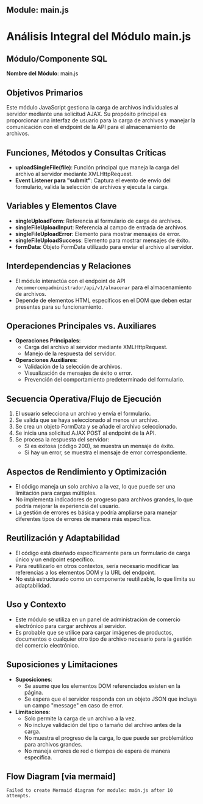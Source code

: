 ## Module: main.js

# Análisis Integral del Módulo main.js

## Módulo/Componente SQL
**Nombre del Módulo**: main.js

## Objetivos Primarios
Este módulo JavaScript gestiona la carga de archivos individuales al servidor mediante una solicitud AJAX. Su propósito principal es proporcionar una interfaz de usuario para la carga de archivos y manejar la comunicación con el endpoint de la API para el almacenamiento de archivos.

## Funciones, Métodos y Consultas Críticas
- **uploadSingleFile(file)**: Función principal que maneja la carga del archivo al servidor mediante XMLHttpRequest.
- **Event Listener para "submit"**: Captura el evento de envío del formulario, valida la selección de archivos y ejecuta la carga.

## Variables y Elementos Clave
- **singleUploadForm**: Referencia al formulario de carga de archivos.
- **singleFileUploadInput**: Referencia al campo de entrada de archivos.
- **singleFileUploadError**: Elemento para mostrar mensajes de error.
- **singleFileUploadSuccess**: Elemento para mostrar mensajes de éxito.
- **formData**: Objeto FormData utilizado para enviar el archivo al servidor.

## Interdependencias y Relaciones
- El módulo interactúa con el endpoint de API `/ecommercempadministrador/api/v1/almacenar` para el almacenamiento de archivos.
- Depende de elementos HTML específicos en el DOM que deben estar presentes para su funcionamiento.

## Operaciones Principales vs. Auxiliares
- **Operaciones Principales**:
  - Carga del archivo al servidor mediante XMLHttpRequest.
  - Manejo de la respuesta del servidor.
- **Operaciones Auxiliares**:
  - Validación de la selección de archivos.
  - Visualización de mensajes de éxito o error.
  - Prevención del comportamiento predeterminado del formulario.

## Secuencia Operativa/Flujo de Ejecución
1. El usuario selecciona un archivo y envía el formulario.
2. Se valida que se haya seleccionado al menos un archivo.
3. Se crea un objeto FormData y se añade el archivo seleccionado.
4. Se inicia una solicitud AJAX POST al endpoint de la API.
5. Se procesa la respuesta del servidor:
   - Si es exitosa (código 200), se muestra un mensaje de éxito.
   - Si hay un error, se muestra el mensaje de error correspondiente.

## Aspectos de Rendimiento y Optimización
- El código maneja un solo archivo a la vez, lo que puede ser una limitación para cargas múltiples.
- No implementa indicadores de progreso para archivos grandes, lo que podría mejorar la experiencia del usuario.
- La gestión de errores es básica y podría ampliarse para manejar diferentes tipos de errores de manera más específica.

## Reutilización y Adaptabilidad
- El código está diseñado específicamente para un formulario de carga único y un endpoint específico.
- Para reutilizarlo en otros contextos, sería necesario modificar las referencias a los elementos DOM y la URL del endpoint.
- No está estructurado como un componente reutilizable, lo que limita su adaptabilidad.

## Uso y Contexto
- Este módulo se utiliza en un panel de administración de comercio electrónico para cargar archivos al servidor.
- Es probable que se utilice para cargar imágenes de productos, documentos o cualquier otro tipo de archivo necesario para la gestión del comercio electrónico.

## Suposiciones y Limitaciones
- **Suposiciones**:
  - Se asume que los elementos DOM referenciados existen en la página.
  - Se espera que el servidor responda con un objeto JSON que incluya un campo "message" en caso de error.
- **Limitaciones**:
  - Solo permite la carga de un archivo a la vez.
  - No incluye validación del tipo o tamaño del archivo antes de la carga.
  - No muestra el progreso de la carga, lo que puede ser problemático para archivos grandes.
  - No maneja errores de red o tiempos de espera de manera específica.
## Flow Diagram [via mermaid]
```mermaid
Failed to create Mermaid diagram for module: main.js after 10 attempts.
```
